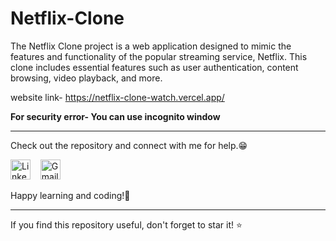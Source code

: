 # Netflix-Clone
The Netflix Clone project is a web application designed to mimic the features and functionality of the popular streaming service, Netflix. This clone includes essential features such as user authentication, content browsing, video playback, and more.


 website link- https://netflix-clone-watch.vercel.app/

**For security error- You can use incognito window**

-------------------------------------------------------

   
Check out the repository and connect with me for help.😁
<p align="left">
<a href="https://www.linkedin.com/in/kashish28/"><img src="https://github.com/TheDudeThatCode/TheDudeThatCode/blob/master/Assets/Linkedin.svg" alt="Linkedin Logo" width="32"></a>&nbsp;&nbsp;&nbsp;
<a href="mailto:kashishsin28@gmail.com"><img src="https://github.com/TheDudeThatCode/TheDudeThatCode/blob/master/Assets/Gmail.svg" alt="Gmail logo" height="32"></a>&nbsp;&nbsp;&nbsp;
</p>

Happy learning and coding!🚀

---

If you find this repository useful, don't forget to star it! ⭐️
